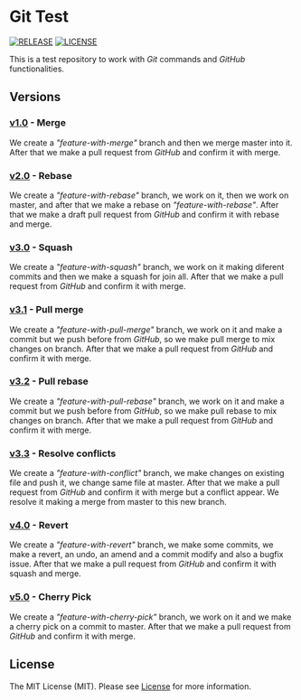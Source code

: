 # Git Test
[![RELEASE](https://img.shields.io/badge/version-v5.0-blue)](https://github.com/cesarrrguez/git-test/releases/tag/v5.0)
[![LICENSE](https://img.shields.io/badge/license-MIT-green)](LICENSE)

This is a test repository to work with *Git* commands and *GitHub* functionalities.

## Versions
### [v1.0](https://github.com/cesarrrguez/git-test/releases/tag/v1.0) - Merge
We create a *"feature-with-merge"* branch and then we merge master into it.
After that we make a pull request from *GitHub* and confirm it with merge.

### [v2.0](https://github.com/cesarrrguez/git-test/releases/tag/v2.0) - Rebase	
We create a *"feature-with-rebase"* branch, we work on it, then we work on master, and after that we make a rebase on *"feature-with-rebase"*.
After that we make a draft pull request from *GitHub* and confirm it with rebase and merge.

### [v3.0](https://github.com/cesarrrguez/git-test/releases/tag/v3.0) - Squash	
We create a *"feature-with-squash"* branch, we work on it making diferent commits and then we make a squash for join all.
After that we make a pull request from *GitHub* and confirm it with merge.

### [v3.1](https://github.com/cesarrrguez/git-test/releases/tag/v3.1) - Pull merge
We create a *"feature-with-pull-merge"* branch, we work on it and make a commit but we push before from *GitHub*, so we make pull merge to mix changes on branch.
After that we make a pull request from *GitHub* and confirm it with merge.

### [v3.2](https://github.com/cesarrrguez/git-test/releases/tag/v3.2) - Pull rebase
We create a *"feature-with-pull-rebase"* branch, we work on it and make a commit but we push before from *GitHub*, so we make pull rebase to mix changes on branch.
After that we make a pull request from *GitHub* and confirm it with merge.

### [v3.3](https://github.com/cesarrrguez/git-test/releases/tag/v3.3) - Resolve conflicts
We create a *"feature-with-conflict"* branch, we make changes on existing file and push it, we change same file at master.
After that we make a pull request from *GitHub* and confirm it with merge but a conflict appear. We resolve it making a merge from master to this new branch.

### [v4.0](https://github.com/cesarrrguez/git-test/releases/tag/v4.0) - Revert
We create a *"feature-with-revert"* branch, we make some commits, we make a revert, an undo, an amend and a commit modify and also a bugfix issue.
After that we make a pull request from *GitHub* and confirm it with squash and merge.

### [v5.0](https://github.com/cesarrrguez/git-test/releases/tag/v5.0) - Cherry Pick
We create a *"feature-with-cherry-pick"* branch, we work on it and we make a cherry pick on a commit to master.
After that we make a pull request from *GitHub* and confirm it with merge.

## License
The MIT License (MIT). Please see [License](LICENSE) for more information.
